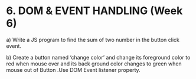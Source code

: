 # 6. DOM &amp; EVENT HANDLING (Week 6)

a) Write a JS program to find the sum of two number in the button click event.

b) Create a button named ‘change color’ and change its foreground color to red when
mouse over and its back ground color changes to green when mouse out of Button .Use
DOM Event listener property.
